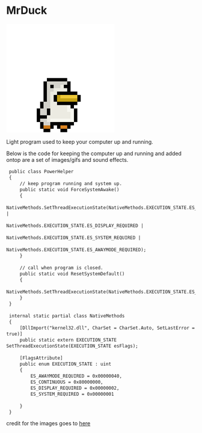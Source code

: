 # MrDuck

![MrDuck](https://github.com/MoonMan42/MrDuck/blob/MrDuckAndGifs/MrDuck.Wpf/Images/Gifs/Idle.gif?raw=true)

Light program used to keep your computer up and running. 

Below is the code for keeping the computer up and running and added ontop are a set of images/gifs and sound effects.

```
 public class PowerHelper
 {
     // keep program running and system up.
     public static void ForceSystemAwake()
     {
         NativeMethods.SetThreadExecutionState(NativeMethods.EXECUTION_STATE.ES_CONTINUOUS |
                                               NativeMethods.EXECUTION_STATE.ES_DISPLAY_REQUIRED |
                                               NativeMethods.EXECUTION_STATE.ES_SYSTEM_REQUIRED |
                                               NativeMethods.EXECUTION_STATE.ES_AWAYMODE_REQUIRED);
     }

     // call when program is closed. 
     public static void ResetSystemDefault()
     {
         NativeMethods.SetThreadExecutionState(NativeMethods.EXECUTION_STATE.ES_CONTINUOUS);
     }
 }

 internal static partial class NativeMethods
 {
     [DllImport("kernel32.dll", CharSet = CharSet.Auto, SetLastError = true)]
     public static extern EXECUTION_STATE SetThreadExecutionState(EXECUTION_STATE esFlags);

     [FlagsAttribute]
     public enum EXECUTION_STATE : uint
     {
         ES_AWAYMODE_REQUIRED = 0x00000040,
         ES_CONTINUOUS = 0x80000000,
         ES_DISPLAY_REQUIRED = 0x00000002,
         ES_SYSTEM_REQUIRED = 0x00000001

     }
 }
```

credit for the images goes to [here](https://opengameart.org/content/character-spritesheet-duck)
